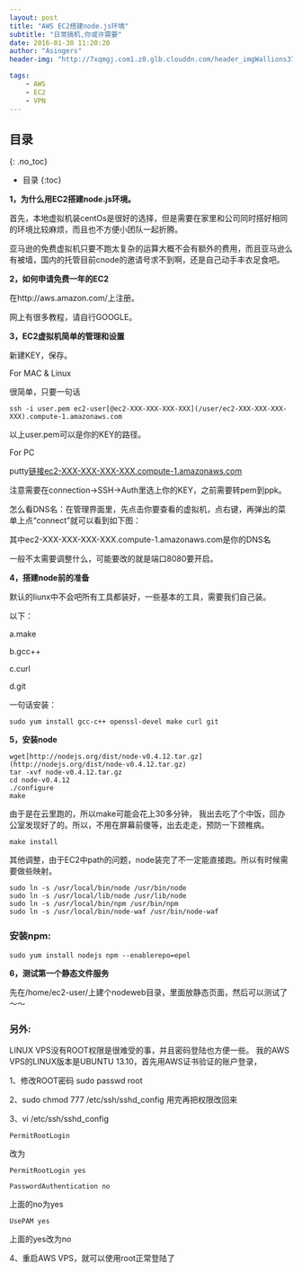 ```yaml
---
layout: post
title: "AWS EC2搭建node.js环境"
subtitle: "日常搞机,你或许需要"
date: 2016-01-30 11:20:20
author: "Asingers"
header-img: "http://7xqmgj.com1.z0.glb.clouddn.com/header_imgWallions3743.png"

tags:
    - AWS
    - EC2
    - VPN
---
```

## 目录
{: .no_toc}

* 目录
{:toc}

**1，为什么用EC2搭建node.js环境。**

首先，本地虚拟机装centOs是很好的选择，但是需要在家里和公司同时搭好相同的环境比较麻烦，而且也不方便小团队一起折腾。


亚马逊的免费虚拟机只要不跑太复杂的运算大概不会有额外的费用，而且亚马逊么有被墙，国内的托管目前cnode的邀请号求不到啊，还是自己动手丰衣足食吧。

**2，如何申请免费一年的EC2**

在http://aws.amazon.com/上注册。


网上有很多教程，请自行GOOGLE。


**3，EC2虚拟机简单的管理和设置**


新建KEY，保存。


For MAC & Linux


很简单，只要一句话




    ssh -i user.pem ec2-user[@ec2-XXX-XXX-XXX-XXX](/user/ec2-XXX-XXX-XXX-XXX).compute-1.amazonaws.com





以上user.pem可以是你的KEY的路径。


For PC


putty[链接ec2-XXX-XXX-XXX-XXX.compute-1.amazonaws.com](http://xn--ec2-XXX-XXX-XXX-XXX-pn82b1534d.compute-1.amazonaws.com)


注意需要在connection->SSH->Auth里选上你的KEY，之前需要转pem到ppk。


怎么看DNS名：在管理界面里，先点击你要查看的虚拟机，点右键，再弹出的菜单上点“connect”就可以看到如下图：


其中ec2-XXX-XXX-XXX-XXX.compute-1.amazonaws.com是你的DNS名


一般不太需要调整什么，可能要改的就是端口8080要开启。


**4，搭建node前的准备**


默认的liunx中不会吧所有工具都装好，一些基本的工具，需要我们自己装。

以下：

a.make

b.gcc++


c.curl


d.git


一句话安装：




    sudo yum install gcc-c++ openssl-devel make curl git




**5，安装node**



    wget[http://nodejs.org/dist/node-v0.4.12.tar.gz](http://nodejs.org/dist/node-v0.4.12.tar.gz)
    tar -xvf node-v0.4.12.tar.gz
    cd node-v0.4.12
    ./configure
    make





由于是在云里跑的，所以make可能会花上30多分钟， 我出去吃了个中饭，回办公室发现好了的。所以，不用在屏幕前傻等，出去走走，预防一下颈椎病。




    make install





其他调整，由于EC2中path的问题，node装完了不一定能直接跑。所以有时候需要做些映射。




    sudo ln -s /usr/local/bin/node /usr/bin/node
    sudo ln -s /usr/local/lib/node /usr/lib/node
    sudo ln -s /usr/local/bin/npm /usr/bin/npm
    sudo ln -s /usr/local/bin/node-waf /usr/bin/node-waf



### 安装npm: 
	sudo yum install nodejs npm --enablerepo=epel
	
**6，测试第一个静态文件服务**


先在/home/ec2-user/上建个nodeweb目录，里面放静态页面，然后可以测试了～～

### 另外:

LINUX VPS没有ROOT权限是很难受的事，并且密码登陆也方便一些。
我的AWS VPS的LINUX版本是UBUNTU 13.10，首先用AWS证书验证的账户登录，


1、修改ROOT密码
sudo passwd root

2、sudo chmod 777 /etc/ssh/sshd_config
用完再把权限改回来


3、vi /etc/ssh/sshd_config

	PermitRootLogin
改为

	PermitRootLogin yes				
		
	PasswordAuthentication no
上面的no为yes


	UsePAM yes
	
上面的yes改为no

4、重启AWS VPS，就可以使用root正常登陆了